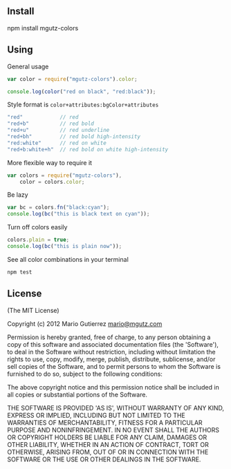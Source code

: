 ## Install

npm install mgutz-colors

## Using

General usage

```javascript
var color = require("mgutz-colors").color;

console.log(color("red on black", "red:black"));
```

Style format is `color+attributes:bgColor+attributes`

```javascript
"red"            // red
"red+b"          // red bold
"red+u"          // red underline
"red+bh"         // red bold high-intensity
"red:white"      // red on white
"red+b:white+h"  // red bold on white high-intensity
```

More flexible way to require it

```javascript
var colors = require("mgutz-colors"),
    color = colors.color;
```

Be lazy

```javascript
var bc = colors.fn("black:cyan");
console.log(bc("this is black text on cyan"));
```

Turn off colors easily

```javascript
colors.plain = true;
console.log(bc("this is plain now"));
```

See all color combinations in your terminal

```javascript
npm test
```

## License

(The MIT License)

Copyright (c) 2012 Mario Gutierrez <mario@mgutz.com>

Permission is hereby granted, free of charge, to any person obtaining
a copy of this software and associated documentation files (the
'Software'), to deal in the Software without restriction, including
without limitation the rights to use, copy, modify, merge, publish,
distribute, sublicense, and/or sell copies of the Software, and to
permit persons to whom the Software is furnished to do so, subject to
the following conditions:

The above copyright notice and this permission notice shall be
included in all copies or substantial portions of the Software.

THE SOFTWARE IS PROVIDED 'AS IS', WITHOUT WARRANTY OF ANY KIND,
EXPRESS OR IMPLIED, INCLUDING BUT NOT LIMITED TO THE WARRANTIES OF
MERCHANTABILITY, FITNESS FOR A PARTICULAR PURPOSE AND NONINFRINGEMENT.
IN NO EVENT SHALL THE AUTHORS OR COPYRIGHT HOLDERS BE LIABLE FOR ANY
CLAIM, DAMAGES OR OTHER LIABILITY, WHETHER IN AN ACTION OF CONTRACT,
TORT OR OTHERWISE, ARISING FROM, OUT OF OR IN CONNECTION WITH THE
SOFTWARE OR THE USE OR OTHER DEALINGS IN THE SOFTWARE.
